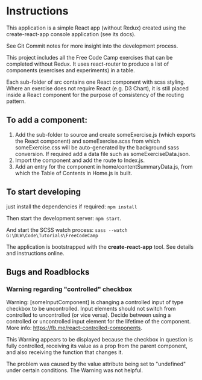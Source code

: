 # Instructions

This application is a simple React app (without Redux) created using the
create-react-app console application (see its docs).

See Git Commit notes for more insight into the development process.

This project includes all the Free Code Camp exercises that can be completed without Redux. It uses
react-router to produce a list of components (exercises and experiments)
in a table. 

Each sub-folder of src contains one React component with
scss styling. Where an exercise does not require React (e.g. D3 Chart), 
it is still placed inside a React component for the purpose of consistency 
of the routing pattern.

## To add a component:

  1. Add the sub-folder to source and create someExercise.js (which 
    exports the React component) and someExercise.scss from which someExercise.css
    will be auto-generated by the background sass conversion. If required 
    add a data file such as someExerciseData.json.
  2. Import the component and add the route to Index.js.
  3. Add an entry for the component in home/contentSummaryData.js, from which the 
  Table of Contents in Home.js is built.

## To start developing

just install the dependencies if required: `npm install` 

Then start the development server: `npm start`.  

And start the SCSS watch process: `sass --watch G:\DLW\Code\Tutorials\FreeCodeCamp`
 
The application is bootstrapped with the **create-react-app** tool. See 
details and instructions online. 

## Bugs and Roadblocks

### Warning regarding "controlled" checkbox

Warning: [someInputComponent] is changing a controlled input of type
checkbox to be uncontrolled. Input elements should not switch from
controlled to uncontrolled (or vice versa). Decide between using a
controlled or uncontrolled input element for the lifetime of the
component. More info: https://fb.me/react-controlled-components.

This Warning appears to be displayed because the checkbox in question is
fully controlled, receiving its value as a prop from the parent component,
and also receiving the function that changes it.

The problem was caused by the value attribute being set to "undefined"
under certain conditions. The Warning was not helpful.